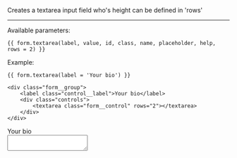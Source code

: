 Creates a textarea input field who's height can be defined in 'rows'

----

Available parameters:

	{{ form.textarea(label, value, id, class, name, placeholder, help, rows = 2) }}

Example:

	{{ form.textarea(label = 'Your bio') }}	

	<div class="form__group">
        <label class="control__label">Your bio</label>
        <div class="controls">
            <textarea class="form__control" rows="2"></textarea>
        </div>
    </div>

<form class="form--horizontal">
<div class="form__group">
    <label class="control__label">Your bio</label>
    <div class="controls">
        <textarea class="form__control" rows="2"></textarea>
    </div>
</div>
</form>